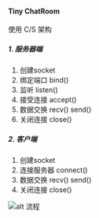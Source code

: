 #### Tiny ChatRoom
使用 C/S 架构
##### 1. 服务器端
1. 创建socket
2. 绑定端口 bind()
3. 监听 listen()
4. 接受连接 accept()
5. 数据交换 recv() send()
6. 关闭连接 close()
##### 2. 客户端
1. 创建socket
2. 连接服务器 connect()
3. 数据交换 recv() send()
4. 关闭连接 close()

![alt 流程](https://doc.shiyanlou.com/courses/3573/1116908/87c29545a64eed3b2b2338ef5f901fc4-0)